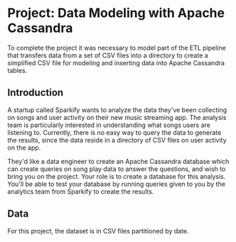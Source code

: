 # Project: Data Modeling with Apache Cassandra

To complete the project it was necessary to model part of the ETL pipeline that transfers data from a set of CSV files into a directory to create a simplified CSV file for modeling and inserting data into Apache Cassandra tables.

## Introduction

A startup called Sparkify wants to analyze the data they've been collecting on songs and user activity on their new music streaming app. The analysis team is particularly interested in understanding what songs users are listening to. Currently, there is no easy way to query the data to generate the results, since the data reside in a directory of CSV files on user activity on the app.

They'd like a data engineer to create an Apache Cassandra database which can create queries on song play data to answer the questions, and wish to bring you on the project. Your role is to create a database for this analysis. You'll be able to test your database by running queries given to you by the analytics team from Sparkify to create the results.

## Data

For this project, the dataset is in CSV files partitioned by date.